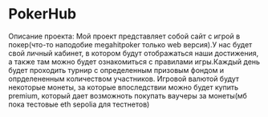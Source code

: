 # PokerHub
Описание проекта:
Мой проект представляет собой сайт с игрой в покер(что-то наподобие megahitpoker только web версия).У нас будет свой личный кабинет, в котором будут отображаться наши достижения, а также там можно будет ознакомиться с правилами игры.Каждый день будет проходить турнир с определенным призовым фондом  и опрделененным количеством участников. Игровой валютой будут некоторые монеты, за которые впоследствии можно будет купить premium, который дает возможноть покупать ваучеры за монеты(мб пока тестовые eth sepolia для тестнетов)
